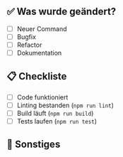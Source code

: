 ## ✅ Was wurde geändert?

- [ ] Neuer Command
- [ ] Bugfix
- [ ] Refactor
- [ ] Dokumentation

## 📋 Checkliste

- [ ] Code funktioniert
- [ ] Linting bestanden (`npm run lint`)
- [ ] Build läuft (`npm run build`)
- [ ] Tests laufen (`npm run test`)

## 📝 Sonstiges
